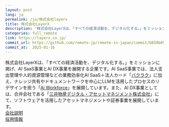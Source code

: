 ```yaml
---
layout: post
lang: ja
permalink: /ja/株式会社layerx
title: 株式会社LayerX
description: '株式会社LayerXは、「すべての経済活動を、デジタル化する。」をミッションに掲げ、AI SaaS事業とAI DX事業を展開する企業です。AI SaaS事業では、法人支出管理や人的資源管理などの業務効率化AI SaaS＋法人カード「バクラク」に加え、ナレッジ共有やドキュメントワークを中心にLLMを活用したプロセスのリデザインを担う「Ai Workforce」を展開しています。また、AI DX事業としては、合弁会社である「三井物産デジタル・アセットマネジメント株式会社」にて、ソフトウェアを活用したアセットマネジメントや証券事業を展開しています。   会社説明   採用情報'
categories: full_remote
link: https://layerx.co.jp/
commit_url: https://github.com/remote-jp/remote-in-japan/commit/b650b0994970e1784f9df7f676d17574b0470674
commit_at:  2025-01-16
---
```


<p>株式会社LayerXは、「すべての経済活動を、デジタル化する。」をミッションに掲げ、AI SaaS事業とAI DX事業を展開する企業です。AI SaaS事業では、法人支出管理や人的資源管理などの業務効率化AI SaaS＋法人カード「<a href="https://bakuraku.jp/">バクラク</a>」に加え、ナレッジ共有やドキュメントワークを中心にLLMを活用したプロセスのリデザインを担う「<a href="https://getaiworkforce.com/">Ai Workforce</a>」を展開しています。また、AI DX事業としては、合弁会社である「<a href="https://corp.mitsui-x.com/">三井物産デジタル・アセットマネジメント株式会社</a>」にて、ソフトウェアを活用したアセットマネジメントや証券事業を展開しています。 <br /> <a href="https://speakerdeck.com/layerx/company-deck">会社説明</a> <br /> <a href="https://layerx.co.jp/jobs/">採用情報</a></p>
